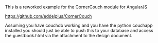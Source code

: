 This is a reworked example for the CornerCouch module for AngularJS

https://github.com/eddelplus/CornerCouch

Assuming you have couchdb working and you have the python couchapp installed you
should just be able to push this to your database and access the guestbook.html via the
attachment to the design document.


